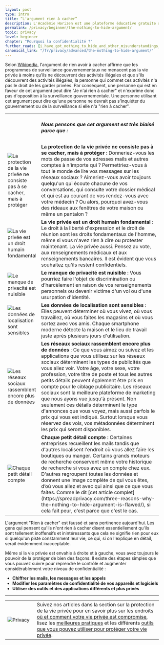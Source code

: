 ```yaml
---
layout: post
type: intro
title: “L'argument rien à cacher”
description: L'Académie Horizen est une plateforme éducative gratuite sur la technologie de la blockchain, la cryptomonnaie et la confidentialité. L'argument "Rien à cacher" est fondamentalement erroné ; nous expliquons pourquoi dans cet article.
permalink: /privacy/beginner/the-nothing-to-hide-argument/
topic: privacy
level: beginner
chapter: "Pourquoi la confidentialité ?"
further_reads: [i_have_got_nothing_to_hide_and_other_misunderstandings_of_privacy, im_not_an_international_drug_dealer]
canonical_link: "/fr/privacy/advanced/the-nothing-to-hide-argument/"
---
```


Selon [Wikipedia](https://en.wikipedia.org/wiki/Nothing_to_hide_argument), l'argument de rien avoir à cacher affirme que les programmes de surveillance gouvernementaux ne menacent pas la vie privée à moins qu'ils ne découvrent des activités illégales et que s'ils découvrent des activités illégales, la personne qui commet ces activités n'a pas le droit de les garder privées. Par conséquent, une personne qui est en faveur de cet argument peut dire "Je n'ai rien à cacher" et n'exprime donc pas d'opposition à la surveillance gouvernementale. Une personne utilisant cet argument peut dire qu'une personne ne devrait pas s'inquiéter du gouvernement ou de la surveillance si elle n'a "rien à cacher".

<table class="table table-borderless mb-4">
    <tbody>
    <tr>
        <td style="width: 65px;"></td>
        <td>
            <h5>Nous pensons que cet argument est très biaisé parce que :</h5>
        </td>
    </tr>
    <tr>
        <td><img src="/assets/post_files/privacy/beginner/the-nothing-to-hide-argument/prot.svg" alt="La protection de la vie privée ne consiste pas à se cacher, mais à protéger"></td>
        <td>
            <strong>La protection de la vie privée ne consiste pas à se cacher, mais à protéger</strong> : Donneriez-vous les mots de passe de vos adresses mails et autres comptes à n'importe qui ? Permettriez-vous à tout le monde de lire vos messages sur les réseaux sociaux ? Aimeriez-vous avoir toujours quelqu'un qui écoute chacune de vos conversations, qui consulte votre dossier médical et qui est au courant de vos rendez-vous avec votre médecin ? Ou alors, pourquoi avez-vous des rideaux aux fenêtres de votre maison ou même un pantalon ?
        </td>
    </tr>
    <tr>
        <td><img src="/assets/post_files/privacy/beginner/the-nothing-to-hide-argument/user.svg" alt="La vie privée est un droit humain fondamental"></td>
        <td>
            <strong>La vie privée est un droit humain fondamental</strong> : Le droit à la liberté d'expression et le droit de réunion sont les droits fondamentaux de l'homme, même si vous n'avez rien à dire ou protester maintenant. La vie privée aussi. Pensez au vote, aux renseignements médicaux et aux renseignements bancaires. Il est évident que vous souhaitez qu'ils restent confidentiels.
        </td>
    </tr>
    <tr>
        <td><img src="/assets/post_files/privacy/beginner/the-nothing-to-hide-argument/lock.svg" alt="Le manque de privacité est nuisible"></td>
        <td>
            <strong>Le manque de privacité est nuisible</strong> : Vous pourriez faire l'objet de discrimination ou d’harcèlement en raison de vos renseignements personnels ou devenir victime d'un vol ou d'une usurpation d'identité.
        </td>
    </tr>
    <tr>
        <td><img src="/assets/post_files/privacy/beginner/the-nothing-to-hide-argument/loc.svg" alt="Les données de localisation sont sensibles"></td>
        <td>
            <strong>Les données de localisation sont sensibles</strong> : Elles peuvent déterminer où vous vivez, où vous travaillez, où vous faites les magasins et où vous sortez avec vos amis. Chaque smartphone moderne détecte la maison et le lieu de travail juste après plusieurs jours d'utilisation.
        </td>
    </tr>
    <tr>
        <td><img src="/assets/post_files/privacy/beginner/the-nothing-to-hide-argument/find.svg" alt="Les réseaux sociaux rassemblent encore plus de données"></td>
        <td>
            <strong>Les réseaux sociaux rassemblent encore plus de données</strong> : Ce que vous aimez ou suivez et les applications que vous utilisez sur les réseaux sociaux déterminent les types de publicités que vous allez voir. Votre âge, votre sexe, votre profession, votre titre de poste et tous les autres petits détails peuvent également être pris en compte pour le ciblage publicitaire. Les réseaux sociaux sont la meilleure plateforme de marketing que nous ayons vue jusqu'à présent. Non seulement ces détails déterminent le type d'annonces que vous voyez, mais aussi parfois le prix qui vous est indiqué. Surtout lorsque vous réservez des vols, vos métadonnées déterminent les prix qui seront disponibles.
        </td>
    </tr>
    <tr>
        <td><img src="/assets/post_files/privacy/beginner/the-nothing-to-hide-argument/tick.svg" alt="Chaque petit détail compte"></td>
        <td>
            <strong>Chaque petit détail compte</strong> : Certaines entreprises recueillent les mails tandis que d'autres localisent l'endroit où vous allez faire les boutiques ou manger. Certains grands moteurs de recherche conservent même votre historique de recherche si vous avez un compte chez eux. D'autres regroupent toutes les données et donnent une image complète de qui vous êtes, d’où vous allez et avec qui ainsi que ce que vous faites. Comme le dit [cet article complet](https://spreadprivacy.com/three-reasons-why-the-nothing-to-hide-argument-is-flawed/), si cela fait peur, c'est parce que c'est le cas.
        </td>
    </tr>
    </tbody>
</table>


L'argument "Rien à cacher" est faussé et sans pertinence aujourd'hui. Les gens qui pensent qu'ils n'ont rien à cacher disent essentiellement qu'ils sont tellement inoffensifs et inintéressants que cela ne signifie rien pour eux si quelqu'un piste constamment leur vie, ce qui, si on l'explique en détail, serait évidemment inacceptable.

Même si la vie privée est envahie à droite et à gauche, vous avez toujours le pouvoir de la protéger de bien des façons. Il existe des étapes simples que vous pouvez suivre pour reprendre le contrôle et augmenter considérablement votre niveau de confidentialité :

 - **Chiffrer les mails, les messages et les appels**
 - **Modifier les paramètres de confidentialité de vos appareils et logiciels**
 - **Utiliser des outils et des applications différents et plus privés**

<hr class="mt-5 mb-5">

<table class="table table-borderless">
    <tbody>
    <tr>
        <td style="width: 80px;"><img src="/assets/post_files/privacy/beginner/the-nothing-to-hide-argument/privacy.svg" alt="Privacy"></td>
        <td>
            Suivez nos articles dans la section sur la protection de la vie privée pour en savoir plus sur les endroits <a href="{{ site.baseurl }}{% post_url /privacy/beginner/2023-02-01-your-phone-and-computer %}">où et comment votre vie privée est compromise</a>, lisez les <a href="{{ site.baseurl }}{% post_url /privacy/beginner/2023-03-01-best-practices %}">meilleures pratiques</a> et les différents <a href="{{ site.baseurl }}{% post_url /privacy/beginner/2023-04-01-tools-to-protect-your-privacy %}">outils que vous pouvez utiliser pour protéger votre vie privée</a>.
        </td>
    </tr>
    </tbody>
</table>
